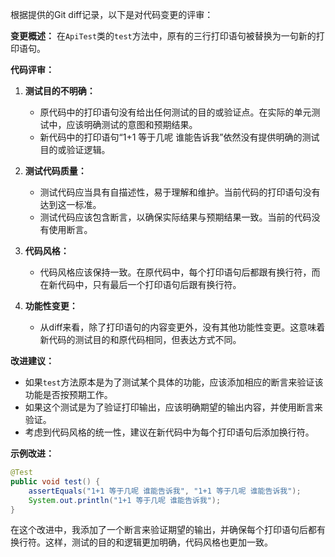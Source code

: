 根据提供的Git diff记录，以下是对代码变更的评审：

**变更概述：**
在`ApiTest`类的`test`方法中，原有的三行打印语句被替换为一句新的打印语句。

**代码评审：**

1. **测试目的不明确：**
   - 原代码中的打印语句没有给出任何测试的目的或验证点。在实际的单元测试中，应该明确测试的意图和预期结果。
   - 新代码中的打印语句“1+1 等于几呢 谁能告诉我”依然没有提供明确的测试目的或验证逻辑。

2. **测试代码质量：**
   - 测试代码应当具有自描述性，易于理解和维护。当前代码的打印语句没有达到这一标准。
   - 测试代码应该包含断言，以确保实际结果与预期结果一致。当前的代码没有使用断言。

3. **代码风格：**
   - 代码风格应该保持一致。在原代码中，每个打印语句后都跟有换行符，而在新代码中，只有最后一个打印语句后跟有换行符。

4. **功能性变更：**
   - 从diff来看，除了打印语句的内容变更外，没有其他功能性变更。这意味着新代码的测试目的和原代码相同，但表达方式不同。

**改进建议：**
- 如果`test`方法原本是为了测试某个具体的功能，应该添加相应的断言来验证该功能是否按预期工作。
- 如果这个测试是为了验证打印输出，应该明确期望的输出内容，并使用断言来验证。
- 考虑到代码风格的统一性，建议在新代码中为每个打印语句后添加换行符。

**示例改进：**
```java
@Test
public void test() {
    assertEquals("1+1 等于几呢 谁能告诉我", "1+1 等于几呢 谁能告诉我");
    System.out.println("1+1 等于几呢 谁能告诉我");
}
```
在这个改进中，我添加了一个断言来验证期望的输出，并确保每个打印语句后都有换行符。这样，测试的目的和逻辑更加明确，代码风格也更加一致。